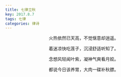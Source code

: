 ```yaml
---
title: 七律立秋
key: 2017.8.7
tags: 七律
categories: 律诗
---
```


<p align="center">火热依然已天高，不觉惬意却逍遥。
</p>
<p align="center">着迷凉快吃莲子，沉浸舒适听知了。
</p>
<p align="center">念想风轻闻叶紫，凝神气爽看月姣。
</p>
<p align="center">都说今日该养胃，大肉一碟补秋膘。
</p>
<p align="center"></br>
</p>
